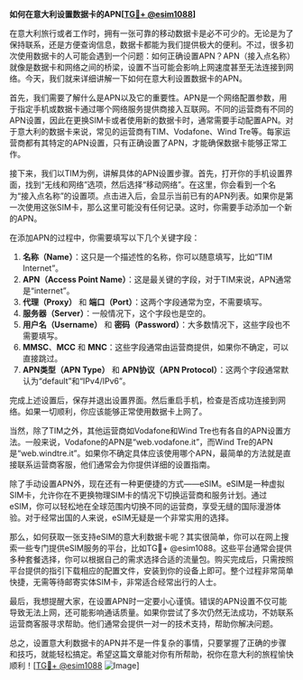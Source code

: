 **如何在意大利设置数据卡的APN[[TG💪+ @esim1088](https://t.me/s/esim1088)]**

在意大利旅行或者工作时，拥有一张可靠的移动数据卡是必不可少的。无论是为了保持联系，还是方便查询信息，数据卡都能为我们提供极大的便利。不过，很多初次使用数据卡的人可能会遇到一个问题：如何正确设置APN？APN（接入点名称）就像是数据卡和网络之间的桥梁，设置不当可能会影响上网速度甚至无法连接到网络。今天，我们就来详细讲解一下如何在意大利设置数据卡的APN。

首先，我们需要了解什么是APN以及它的重要性。APN是一个网络配置参数，用于指定手机或数据卡通过哪个网络服务提供商接入互联网。不同的运营商有不同的APN设置，因此在更换SIM卡或者使用新的数据卡时，通常需要手动配置APN。对于意大利的数据卡来说，常见的运营商有TIM、Vodafone、Wind Tre等。每家运营商都有其特定的APN设置，只有正确设置了APN，才能确保数据卡能够正常工作。

接下来，我们以TIM为例，讲解具体的APN设置步骤。首先，打开你的手机设置界面，找到“无线和网络”选项，然后选择“移动网络”。在这里，你会看到一个名为“接入点名称”的设置项。点击进入后，会显示当前已有的APN列表。如果你是第一次使用这张SIM卡，那么这里可能没有任何记录。这时，你需要手动添加一个新的APN。

在添加APN的过程中，你需要填写以下几个关键字段：

1. **名称（Name）**：这只是一个描述性的名称，你可以随意填写，比如“TIM Internet”。
2. **APN（Access Point Name）**：这是最关键的字段，对于TIM来说，APN通常是“internet”。
3. **代理（Proxy）** 和 **端口（Port）**：这两个字段通常为空，不需要填写。
4. **服务器（Server）**：一般情况下，这个字段也是空的。
5. **用户名（Username）** 和 **密码（Password）**：大多数情况下，这些字段也不需要填写。
6. **MMSC**、**MCC** 和 **MNC**：这些字段通常由运营商提供，如果你不确定，可以直接跳过。
7. **APN类型（APN Type）** 和 **APN协议（APN Protocol）**：这两个字段通常默认为“default”和“IPv4/IPv6”。

完成上述设置后，保存并退出设置界面。然后重启手机，检查是否成功连接到网络。如果一切顺利，你应该能够正常使用数据卡上网了。

当然，除了TIM之外，其他运营商如Vodafone和Wind Tre也有各自的APN设置方法。一般来说，Vodafone的APN是“web.vodafone.it”，而Wind Tre的APN是“web.windtre.it”。如果你不确定具体应该使用哪个APN，最简单的方法就是直接联系运营商客服，他们通常会为你提供详细的设置指南。

除了手动设置APN外，现在还有一种更便捷的方式——eSIM。eSIM是一种虚拟SIM卡，允许你在不更换物理SIM卡的情况下切换运营商和服务计划。通过eSIM，你可以轻松地在全球范围内切换不同的运营商，享受无缝的国际漫游体验。对于经常出国的人来说，eSIM无疑是一个非常实用的选择。

那么，如何获取一张支持eSIM的意大利数据卡呢？其实很简单，你可以在网上搜索一些专门提供eSIM服务的平台，比如TG💪+ @esim1088。这些平台通常会提供多种套餐选择，你可以根据自己的需求选择合适的流量包。购买完成后，只需按照平台提供的指引下载相应的配置文件，安装到你的设备上即可。整个过程非常简单快捷，无需等待邮寄实体SIM卡，非常适合经常出行的人士。

最后，我想提醒大家，在设置APN时一定要小心谨慎。错误的APN设置不仅可能导致无法上网，还可能影响通话质量。如果你尝试了多次仍然无法成功，不妨联系运营商客服寻求帮助。他们通常会提供一对一的技术支持，帮助你解决问题。

总之，设置意大利数据卡的APN并不是一件复杂的事情，只要掌握了正确的步骤和技巧，就能轻松搞定。希望这篇文章能对你有所帮助，祝你在意大利的旅程愉快顺利！[[TG💪+ @esim1088](https://t.me/s/esim1088) ![Image](https://i.postimg.cc/4NQfJmqS/Snipaste-2025-05-13-00-14-12.png)]